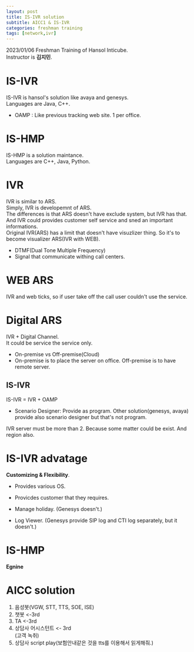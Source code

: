 ```yaml
---
layout: post
title: IS-IVR solution
subtitle: AICC1 & IS-IVR
categories: freshman training
tags: [network,ivr]
---
```

  
2023/01/06 Freshman Training of Hansol Inticube.  
Instructor is **김지민**.  
  
# IS-IVR  

IS-IVR is hansol's solution like avaya and genesys.  
Languages are Java, C++.  
  
* OAMP : Like previous tracking web site. 1 per office.  
  
# IS-HMP
  
IS-HMP is a solution maintance.  
Languages are C++, Java, Python.  
  
# IVR
  
IVR is similar to ARS.  
Simply, IVR is developemnt of ARS.  
The differences is that ARS doesn't have exclude system, but IVR has that.  
And IVR could provides customer self service and sned an important informations.  
Original IVR(ARS) has a limit that doesn't have visuzlizer thing. So it's to become visualizer ARS(IVR with WEB).  
  
* DTMF(Dual Tone Multiple Frequency)
* Signal that communicate withing call centers.  
  
# WEB ARS
  
IVR and web ticks, so if user take off the call user couldn't use the service.  
  
# Digital ARS
  
IVR + Digital Channel.  
It could be service the service only.  
  
* On-premise vs Off-premise(Cloud)
* On-premise is to place the server on office. Off-premise is to have remote server.  
  
## IS-IVR
  
IS-IVR = IVR + OAMP  
  
* Scenario Designer: Provide as program. Other solution(genesys, avaya) provide also scenario designer but that's not program.  
  
IVR server must be more than 2. Because some matter could be exist. And region also.  
  
# IS-IVR advatage
  
**Customizing & Flexibility**.  
* Provides various OS.  
* Provicdes customer that they requires.  
  
* Manage holiday. (Genesys doesn't.)  
* Log Viewer. (Genesys provide SIP log and CTI log separately, but it doesn't.)  
  
# IS-HMP

**Egnine**  

# AICC solution
  
1. 음성봇(VGW, STT, TTS, SOE, ISE)  
2. 챗봇 <-3rd  
3. TA <-3rd  
4. 상담사 어시스턴트 <- 3rd  
(고객 녹취)  
5. 상담사 script play(보험안내같은 것을 tts를 이용해서 읽게해줘.)  